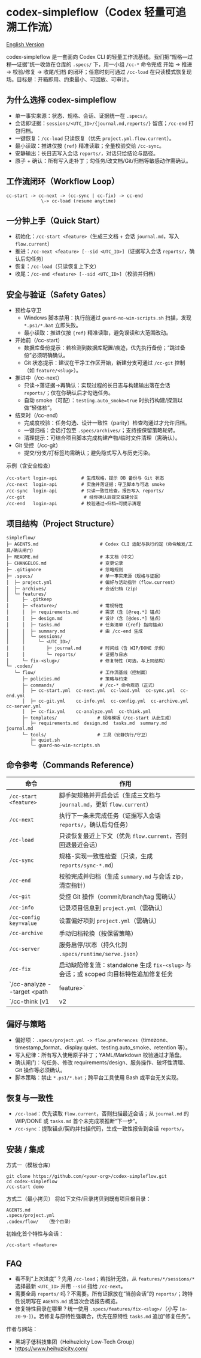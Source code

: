 # codex-simpleflow（Codex 轻量可追溯工作流）

[English Version](README_EN.md)

codex-simpleflow 是一套面向 Codex CLI 的轻量工作流基线。我们把“规格—过程—证据”统一收敛在仓库的 `.specs/` 下，用一小组 `/cc-*` 命令完成 开始 → 推进 → 校验/修复 → 收尾/归档 的闭环；任意时刻可通过 `/cc-load` 在只读模式恢复现场。目标是：开箱即用、约束最小、可回放、可审计。

## 为什么选择 codex-simpleflow
- 单一事实来源：状态、规格、会话、证据统一在 `.specs/`。
- 会话即证据：`sessions/<UTC_ID>/{journal.md,reports/}` 留痕；`/cc-end` 打包归档。
- 一键恢复：`/cc-load` 只读恢复（优先 `project.yml.flow.current`）。
- 最小读取：推进仅按 `{ref}` 精准读取；全量校验交给 `/cc-sync`。
- 安静输出：长日志写入会话 `reports/`，对话只给结论与路径。
- 原子 + 确认：所有写入走补丁；勾任务/改文档/Git/归档等敏感动作需确认。

## 工作流闭环（Workflow Loop）
```
cc-start -> cc-next -> (cc-sync | cc-fix) -> cc-end
             \-> cc-load (resume anytime)
```

## 一分钟上手（Quick Start）
- 初始化：`/cc-start <feature>`（生成三文档 + 会话 `journal.md`，写入 `flow.current`）
- 推进：`/cc-next <feature> [--sid <UTC_ID>]`（证据写入会话 `reports/`，确认后勾任务）
- 恢复：`/cc-load`（只读恢复上下文）
- 收尾：`/cc-end <feature> [--sid <UTC_ID>]`（校验并归档）

## 安全与验证（Safety Gates）
- 预检与守卫
  - Windows 脚本禁用：执行前通过 `guard-no-win-scripts.sh` 扫描，发现 `*.ps1/*.bat` 立即失败。
  - 最小读取：推进仅按 `{ref}` 精准读取，避免误读和大范围改动。
- 开始前（/cc-start）
  - 数据库备份提示：若检测到数据库配置/痕迹，优先执行备份；“跳过备份”必须明确确认。
  - Git 状态提示：建议在干净工作区开始，新建分支可通过 `/cc-git` 控制（如 `feature/<slug>`）。
- 推进中（/cc-next）
  - 只读→落证据→再确认：实现过程的长日志与构建输出落在会话 `reports/`；仅在你确认后才勾选任务。
  - 自动 smoke（可配）：`testing.auto_smoke=true` 时执行构建/探测以做“轻体检”。
- 结束时（/cc-end）
  - 完成度校验：任务勾选、设计一致性（parity）检查均通过才允许归档。
  - 一键归档：会话打包至 `.specs/archives/`；支持按保留策略轮转。
  - 清理提示：可结合项目脚本完成构建产物/临时文件清理（需确认）。
- Git 受控（/cc-git）
  - 提交/分支/打标签均需确认；避免隐式写入与历史污染。

示例（含安全检查）
```
/cc-start login-api         # 生成规格，提示 DB 备份与 Git 状态
/cc-next  login-api         # 实施并落证据；守卫脚本与可选 smoke
/cc-sync  login-api         # 只读一致性检查，报告写入 reports/
/cc-git                      # 经你确认后提交或建分支
/cc-end   login-api         # 校验通过→归档→可提示清理
```

## 项目结构（Project Structure）
```
simpleflow/
├─ AGENTS.md                       # Codex CLI 适配与执行约定（命令触发/工具/确认闸门）
├─ README.md                       # 本文档（中文）
├─ CHANGELOG.md                    # 变更记录
├─ .gitignore                      # 忽略规则
├─ .specs/                         # 单一事实来源（规格与证据）
│  ├─ project.yml                  # 偏好与活动指针（flow.current）
│  ├─ archives/                    # 会话归档（zip）
│  └─ features/                    
│     ├─ .gitkeep
│     ├─ <feature>/                # 常规特性
│     │  ├─ requirements.md        # 需求（含 [@req.*] 锚点）
│     │  ├─ design.md              # 设计（含 [@des.*] 锚点）
│     │  ├─ tasks.md               # 任务清单（{ref} 指向锚点）
│     │  ├─ summary.md             # 由 /cc-end 生成
│     │  └─ sessions/
│     │     └─ <UTC_ID>/
│     │        ├─ journal.md       # 时间线（含 WIP/DONE 示例）
│     │        └─ reports/         # 证据与日志
│     └─ fix-<slug>/               # 修复特性（可选，与上同结构）
└─ .codex/
   └─ flow/                        # 工作流基线（控制面）
      ├─ policies.md               # 策略与约束
      ├─ commands/                 # /cc-* 命令规范（正式）
      │  ├─ cc-start.yml  cc-next.yml  cc-load.yml  cc-sync.yml  cc-end.yml
      │  ├─ cc-git.yml    cc-info.yml  cc-config.yml  cc-archive.yml  cc-server.yml
      │  ├─ cc-fix.yml    cc-analyze.yml  cc-think.yml
      ├─ templates/               # 规格模板（/cc-start 从此生成）
      │  ├─ requirements.md  design.md  tasks.md  summary.md  journal.md
      └─ tools/                   # 工具（安静执行/守卫）
         ├─ quiet.sh
         └─ guard-no-win-scripts.sh
```

## 命令参考（Commands Reference）

| 命令 | 作用 |
| --- | --- |
| `/cc-start <feature>` | 脚手架规格并开启会话（生成三文档与 `journal.md`，更新 `flow.current`） |
| `/cc-next` | 执行下一条未完成任务（证据写入会话 `reports/`，确认后勾任务） |
| `/cc-load` | 只读恢复最近上下文（优先 `flow.current`，否则回退最近会话） |
| `/cc-sync` | 规格-实现一致性检查（只读，生成 `reports/sync-*.md`） |
| `/cc-end` | 校验完成并归档（生成 `summary.md` 与会话 zip，清空指针） |
| `/cc-git` | 受控 Git 操作（commit/branch/tag 需确认） |
| `/cc-info` | 记录项目信息到 `project.yml`（需确认） |
| `/cc-config key=value` | 设置偏好项到 `project.yml`（需确认） |
| `/cc-archive` | 手动归档轮换（按保留策略） |
| `/cc-server` | 服务启停/状态（持久化到 `.specs/runtime/serve.json`） |
| `/cc-fix` | 启动缺陷修复流：standalone 生成 `fix-<slug>` 与会话；或 scoped 向目标特性追加修复任务 |
| `/cc-analyze --target <path|feature>` | 只读分析并生成建议（报告写入会话 `reports/`） |
| `/cc-think [v1|v2|v3]` | 实施前提案/评估（确认后可改 specs 或导出补丁） |

## 偏好与策略
- 偏好项：`.specs/project.yml -> flow.preferences`（timezone、timestamp_format、display.quiet、testing.auto_smoke、retention 等）。
- 写入纪律：所有写入使用原子补丁；YAML/Markdown 校验通过才落盘。
- 确认闸门：勾任务、修改 requirements/design、服务操作、破坏性清理、Git 操作等必须确认。
- 脚本策略：禁止 `*.ps1/*.bat`；跨平台工具使用 Bash 或平台无关实现。

## 恢复与一致性
- `/cc-load`：优先读取 `flow.current`，否则扫描最近会话；从 `journal.md` 的 WIP/DONE 或 `tasks.md` 首个未完成项推断“下一步”。
- `/cc-sync`：提取锚点/契约并扫描代码，生成一致性报告到会话 `reports/`。

## 安装 / 集成
方式一（模板仓库）
```
git clone https://github.com/<your-org>/codex-simpleflow.git
cd codex-simpleflow
/cc-start demo
```

方式二（最小拷贝）
将如下文件/目录拷贝到既有项目根目录：
```
AGENTS.md
.specs/project.yml
.codex/flow/   （整个目录）
```
初始化首个特性与会话：
```
/cc-start <feature>
```

## FAQ
- 看不到“上次进度”？先用 `/cc-load`；若指针无效，从 `features/*/sessions/*` 选择最新 `<UTC_ID>` 并用 `--sid` 指给 `/cc-next`。
- 需要全局 `reports/` 吗？不需要。所有证据放在“当前会话”的 `reports/`；跨特性说明写在 `AGENTS.md` 或当次会话报告概览。
- 修复特性目录在哪里？统一使用 `.specs/features/fix-<slug>/`（小写 `[a-z0-9-]`）。若修复与原特性强耦合，优先在原特性 `tasks.md` 追加“修复任务”。

作者与网站：
- 黑胡子低科技集团（Heihuzicity Low‑Tech Group）
- https://www.heihuzicity.com/

